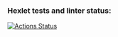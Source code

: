 ### Hexlet tests and linter status:
[![Actions Status](https://github.com/A-TONY-ONE/data-analytics-project-92/workflows/hexlet-check/badge.svg)](https://github.com/A-TONY-ONE/data-analytics-project-92/actions)